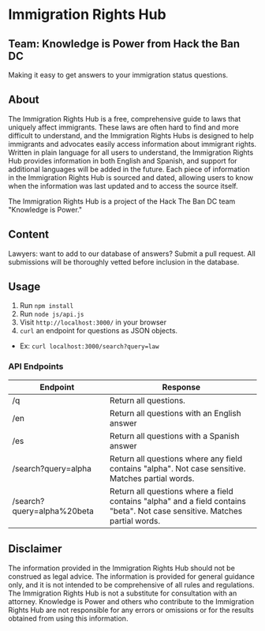 # Immigration Rights Hub

## Team: Knowledge is Power from Hack the Ban DC

Making it easy to get answers to your immigration status questions.

## About

The Immigration Rights Hub is a free, comprehensive guide to laws that uniquely affect immigrants. These laws are often hard to find and more difficult to understand, and the Immigration Rights Hubs is designed to help immigrants and advocates easily access information about immigrant rights. Written in plain language for all users to understand, the Immigration Rights Hub provides information in both English and Spanish, and support for additional languages will be added in the future. Each piece of information in the Immigration Rights Hub is sourced and dated, allowing users to know when the information was last updated and to access the source itself.

The Immigration Rights Hub is a project of the Hack The Ban DC team "Knowledge is Power." 

## Content
Lawyers: want to add to our database of answers? Submit a pull request. All submissions will be thoroughly vetted before inclusion in the database.

## Usage
1. Run `npm install`
2. Run `node js/api.js`
3. Visit `http://localhost:3000/` in your browser
4. `curl` an endpoint for questions as JSON objects.
  * Ex: `curl localhost:3000/search?query=law`

### API Endpoints

| Endpoint | Response |
| ---- | ---- |
| /q | Return all questions. |
| /en | Return all questions with an English answer |
| /es | Return all questions with a Spanish answer |
| /search?query=alpha | Return all questions where any field contains "alpha". Not case sensitive. Matches partial words. |
| /search?query=alpha%20beta | Return all questions where a field contains "alpha" and a field contains "beta". Not case sensitive. Matches partial words. |

## Disclaimer
The information provided in the Immigration Rights Hub should not be construed as legal advice. The information is provided for general guidance only, and it is not intended to be comprehensive of all rules and regulations. The Immigration Rights Hub is not a substitute for consultation with an attorney. Knowledge is Power and others who contribute to the Immigration Rights Hub are not responsible for any errors or omissions or for the results obtained from using this information.
